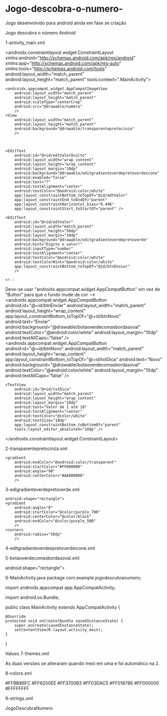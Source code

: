 # Jogo-descobra-o-numero-
Jogo  desenvolvido para android ainda em fase se criação




Jogo descubra o número   Android 

1-activity_main.xml
<?xml version="1.0" encoding="utf-8"?>
<androidx.constraintlayout.widget.ConstraintLayout
    xmlns:android="http://schemas.android.com/apk/res/android"
    xmlns:app="http://schemas.android.com/apk/res-auto"
    xmlns:tools="http://schemas.android.com/tools"
    android:layout_width="match_parent"
    android:layout_height="match_parent"
    tools:context=".MainActivity">



    <androidx.appcompat.widget.AppCompatImageView
        android:layout_width="match_parent"
        android:layout_height="match_parent"
        android:scaleType="centerCrop"
        android:src="@drawable/numero"
        />
    <View
        android:layout_width="match_parent"
        android:layout_height="match_parent"
        android:background="@drawable/transparentepretocinza"
        />



    <EditText
        android:id="@+id/edtValorOculto"
        android:layout_width="wrap_content"
        android:layout_height="wrap_content"
        android:layout_margin="10dp"
        android:background="@drawable/editgradienteverdepretoverdeicone"
        android:enabled="false"
        android:text="?"
        android:textAlignment="center"
        android:textColor="@android:color/white"
        app:layout_constraintBottom_toTopOf="@id/edtValor"
        app:layout_constraintEnd_toEndOf="parent"
        app:layout_constraintHorizontal_bias="0.498"
        app:layout_constraintStart_toStartOf="parent" />

    <EditText
        android:id="@+id/edtValor"
        android:layout_width="match_parent"
        android:layout_height="50dp"
        android:layout_margin="10dp"
        android:background="@drawable/editgradienteverdepretoverde"
        android:hint="Digite o valor!"
        android:inputType="number"
        android:textAlignment="center"
        android:textColor="@android:color/white"
        android:textColorHint="@android:color/white"
        app:layout_constraintBottom_toTopOf="@id/btnEnviar"
        />

    <!--
   Deve-se usar "androidx.appcompat.widget.AppCompatButton"
   em vez de "Button" para que o fundo mude de cor
  -->
    <androidx.appcompat.widget.AppCompatButton
        android:id="@+id/btnEnviar"
        android:layout_width="match_parent"
        android:layout_height="wrap_content"
        app:layout_constraintBottom_toTopOf="@+id/btnNovo"
        android:text="Enviar"
        android:background="@drawable/botaoverdecomasbordasoval"
        android:textColor="@android:color/white"
        android:layout_margin="10dp"
        android:textAllCaps="false"
        />
    <androidx.appcompat.widget.AppCompatButton
        android:id="@+id/btnNovo"
        android:layout_width="match_parent"
        android:layout_height="wrap_content"
        app:layout_constraintBottom_toTopOf="@+id/txtDica"
        android:text="Novo"
        android:background="@drawable/botaoverdecomasbordasoval"
        android:textColor="@android:color/white"
        android:layout_margin="10dp"
        android:textAllCaps="false"
        />

    <TextView
        android:id="@+id/txtDica"
        android:layout_width="match_parent"
        android:layout_height="wrap_content"
        android:layout_margin="10dp"
        android:text="Valor de 1 até 10"
        android:textAlignment="center"
        android:textColor="@color/white"
        android:textSize="18dp"
        app:layout_constraintBottom_toBottomOf="parent"
        tools:layout_editor_absoluteX="10dp" />

</androidx.constraintlayout.widget.ConstraintLayout>


2-transparentepretocinza.xml
<?xml version="1.0" encoding="utf-8"?>
<shape xmlns:android="http://schemas.android.com/apk/res/android">

    <gradient
        android:endColor="@android:color/transparent"
        android:startColor="#FF000000"
        android:angle="90"
        android:centerColor="#AA000000"
        />
</shape>

3-edigradienteverdepretoverde.xml
<?xml version="1.0" encoding="utf-8"?>
<shape xmlns:android="http://schemas.android.com/apk/res/android">


    android:shape="rectangle">
    <gradient
        android:angle="0"
        android:startColor="@color/purple_700"
        android:centerColor="@color/black"
        android:endColor="@color/purple_500"
        />
    <corners
        android:radius="50dp"
        />


</shape>

4-editgradienteverdeepretoverdeicone.xml
<?xml version="1.0" encoding="utf-8"?>
<shape xmlns:android="http://schemas.android.com/apk/res/android">
    <corners
        android:bottomRightRadius="10dp"
    android:topLeftRadius="10dp"
    android:radius="40dp"
    />
    <gradient
        android:angle="0"
        android:startColor="@color/purple_700"
        android:centerColor="@color/black"
        android:endColor="@color/purple_500"
        android:type="linear" />
    <size
        android:width="82dp"
        android:height="82dp"
        />
    <stroke
        android:width="3dp"
        android:color="#000000"
        />





</shape>


5-botaoverdecomasbordasoval.xml
<?xml version="1.0" encoding="utf-8"?>
<shape xmlns:android="http://schemas.android.com/apk/res/android">
    android:shape="rectangle">
    <gradient
        android:angle="0"
        android:startColor="@color/purple_200"
        android:endColor="@color/black"
        />
    <corners
        android:radius="50dp"
      />
</shape>

6-MainActivity.java
package com.example.jogodescubranumero;

import androidx.appcompat.app.AppCompatActivity;

import android.os.Bundle;

public class MainActivity extends AppCompatActivity {

    @Override
    protected void onCreate(Bundle savedInstanceState) {
        super.onCreate(savedInstanceState);
        setContentView(R.layout.activity_main);
    }
}


Values
7-themes.xml
<resources xmlns:tools="http://schemas.android.com/tools">
    <!-- Base application theme. -->
    <style name="Theme.JogoDescubraNumero" parent="Theme.MaterialComponents.DayNight.NoActionBar">
        <!-- Primary brand color. -->
        <item name="colorPrimary">@color/purple_500</item>
        <item name="colorPrimaryVariant">@color/purple_700</item>
        <item name="colorOnPrimary">@color/white</item>
        <!-- Secondary brand color. -->
        <item name="colorSecondary">@color/teal_200</item>
        <item name="colorSecondaryVariant">@color/teal_700</item>
        <item name="colorOnSecondary">@color/black</item>
        <!-- Status bar color. -->
        <item name="android:statusBarColor" tools:targetApi="l">?attr/colorPrimaryVariant</item>
        <!-- Customize your theme here. -->
    </style>
</resources>

As duas versões se alteraram quando mexi em uma e foi automático na 2. 




8-colors.xml
<?xml version="1.0" encoding="utf-8"?>
<resources>
    <color name="purple_200">#FFBB86FC</color>
    <color name="purple_500">#FF6200EE</color>
    <color name="purple_700">#FF3700B3</color>
    <color name="teal_200">#FF03DAC5</color>
    <color name="teal_700">#FF018786</color>
    <color name="black">#FF000000</color>
    <color name="white">#FFFFFFFF</color>
</resources>

9-strings.xml

<resources>
    <string name="app_name">JogoDescubraNumero</string>
</resources>






